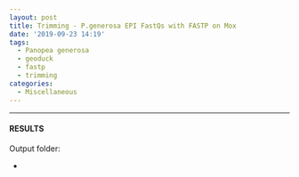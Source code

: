```yaml
---
layout: post
title: Trimming - P.generosa EPI FastQs with FASTP on Mox
date: '2019-09-23 14:19'
tags:
  - Panopea generosa
  - geoduck
  - fastp
  - trimming
categories:
  - Miscellaneous
---
```




---

#### RESULTS

Output folder:

- []()
